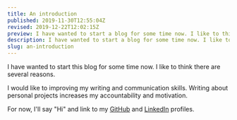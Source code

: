 ```yaml
---
title: An introduction
published: 2019-11-30T12:55:04Z
revised: 2019-12-22T12:02:15Z
preview: I have wanted to start a blog for some time now. I like to think there are several reasons.
description: I have wanted to start a blog for some time now. I like to think there are several reasons.
slug: an-introduction
---
```


I have wanted to start this blog for some time now. I like to think there are several reasons.

I would like to improving my writing and communication skills. Writing about personal projects increases my accountability and motivation.

For now, I'll say "Hi" and link to my [GitHub](https://github.com/corybuecker) and [LinkedIn](https://www.linkedin.com/in/corybuecker) profiles.
